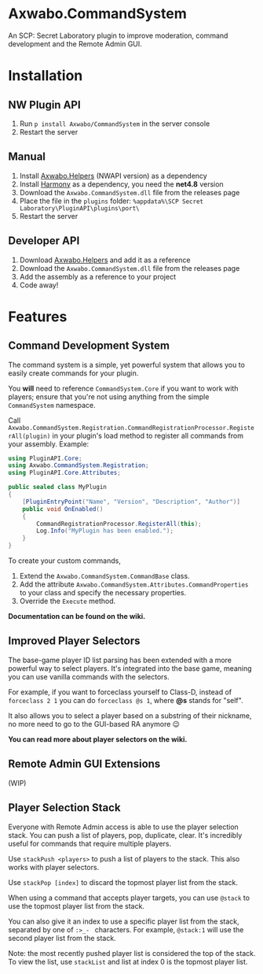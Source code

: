﻿# Axwabo.CommandSystem

An SCP: Secret Laboratory plugin to improve moderation, command development and the Remote Admin GUI.

# Installation

## NW Plugin API

1. Run `p install Axwabo/CommandSystem` in the server console
2. Restart the server

## Manual

1. Install [Axwabo.Helpers](https://github.com/Axwabo/SCPSL-Helpers/) (NWAPI version) as a dependency
2. Install [Harmony](https://github.com/pardeike/Harmony) as a dependency, you need the **net4.8** version
3. Download the `Axwabo.CommandSystem.dll` file from the releases page
4. Place the file in the `plugins` folder: `%appdata%\SCP Secret Laboratory\PluginAPI\plugins\port\`
5. Restart the server

## Developer API

1. Download [Axwabo.Helpers](https://github.com/Axwabo/SCPSL-Helpers/) and add it as a reference
2. Download the `Axwabo.CommandSystem.dll` file from the releases page
3. Add the assembly as a reference to your project
4. Code away!

# Features

## Command Development System

The command system is a simple, yet powerful system that allows you to easily create commands for your plugin.

You **will** need to reference `CommandSystem.Core` if you want to work with players; ensure that you're not using anything from the simple `CommandSystem` namespace.

Call `Axwabo.CommandSystem.Registration.CommandRegistrationProcessor.RegisterAll(plugin)` in your plugin's load method
to register all commands from your assembly. Example:

```csharp
using PluginAPI.Core;
using Axwabo.CommandSystem.Registration;
using PluginAPI.Core.Attributes;

public sealed class MyPlugin
{
    [PluginEntryPoint("Name", "Version", "Description", "Author")]
    public void OnEnabled()
    {
        CommandRegistrationProcessor.RegisterAll(this);
        Log.Info("MyPlugin has been enabled.");
    }
}
```

To create your custom commands,

1. Extend the `Axwabo.CommandSystem.CommandBase` class.
2. Add the attribute `Axwabo.CommandSystem.Attributes.CommandProperties` to your class and specify the necessary properties.
3. Override the `Execute` method.

**Documentation can be found on the wiki.**

## Improved Player Selectors

The base-game player ID list parsing has been extended with a more powerful way to select players. It's integrated into the base game, meaning you can use vanilla commands with the selectors.

For example, if you want to forceclass yourself to Class-D, instead of `forceclass 2 1` you can do `forceclass @s 1`, where
**@s** stands for "self".

It also allows you to select a player based on a substring of their nickname, no more need to go to the GUI-based RA anymore 😉

**You can read more about player selectors on the wiki.**

## Remote Admin GUI Extensions

(WIP)

## Player Selection Stack

Everyone with Remote Admin access is able to use the player selection stack. You can push a list of players, pop, duplicate, clear. It's incredibly useful for commands that require multiple players.

Use `stackPush <players>` to push a list of players to the stack. This also works with player selectors.

Use `stackPop [index]` to discard the topmost player list from the stack.

When using a command that accepts player targets, you can use `@stack` to use the topmost player list from the stack.

You can also give it an index to use a specific player list from the stack, separated by one of `:>_- ` characters. For example, `@stack:1` will use the second player list from the stack.

Note: the most recently pushed player list is considered the top of the stack. To view the list, use `stackList` and list at index 0 is the topmost player list.
